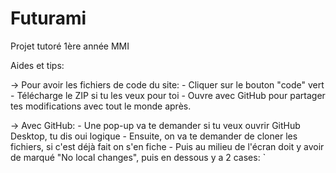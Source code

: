 # Futurami
Projet tutoré 1ère année MMI 

Aides et tips:

-> Pour avoir les fichiers de code du site:
    - Cliquer sur le bouton "code" vert
    - Télécharge le ZIP si tu les veux pour toi
    - Ouvre avec GitHub pour partager tes modifications avec tout le monde après.
   
  
-> Avec GitHub:
    - Une pop-up va te demander si tu veux ouvrir GitHub Desktop, tu dis oui logique
    - Ensuite, on va te demander de cloner les fichiers, si c'est déjà fait on s'en fiche
    - Puis au milieu de l'écran doit y avoir de marqué "No local changes", puis en dessous y a 2 cases:
    `
